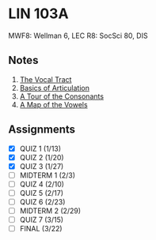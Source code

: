 # LIN 103A
MWF8: Wellman 6, LEC
R8: SocSci 80, DIS
## Notes
1. [The Vocal Tract](../notes/vocal-tract.md)
2. [Basics of Articulation](../notes/basics-articulation.md)
3. [A Tour of the Consonants](../notes/consonants.md)
4. [A Map of the Vowels](../notes/vowels.md)
## Assignments
- [x] QUIZ 1 (1/13)
- [x] QUIZ 2 (1/20)
- [x] QUIZ 3 (1/27)
- [ ] MIDTERM 1 (2/3)
- [ ] QUIZ 4 (2/10)
- [ ] QUIZ 5 (2/17)
- [ ] QUIZ 6 (2/23)
- [ ] MIDTERM 2 (2/29)
- [ ] QUIZ 7 (3/15)
- [ ] FINAL (3/22)
